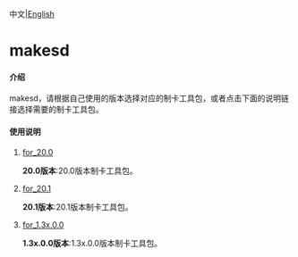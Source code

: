 中文|[English](README_EN.md)

# makesd

#### 介绍

makesd，请根据自己使用的版本选择对应的制卡工具包，或者点击下面的说明链接选择需要的制卡工具包。

#### 使用说明

1. [for_20.0](https://github.com/Huawei-Ascend/tools/tree/master/makesd/for_20.0)

   **20.0版本**:20.0版本制卡工具包。
1. [for_20.1](https://github.com/Huawei-Ascend/tools/tree/master/makesd/for_20.1)

   **20.1版本**:20.1版本制卡工具包。

2. [for_1.3x.0.0](https://github.com/Huawei-Ascend/tools/tree/master/makesd/for_1.3x.0.0)

   **1.3x.0.0版本**:1.3x.0.0版本制卡工具包。
